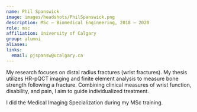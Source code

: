 ```yaml
---
name: Phil Spanswick
image: images/headshots/PhilSpanswick.png
description: MSc – Biomedical Engineering, 2018 – 2020
role: msc
affiliation: University of Calgary
group: alumni
aliases: 
links:
  email: pjspansw@ucalgary.ca
---
```


My research focuses on distal radius fractures (wrist fractures). 
My thesis utilizes HR-pQCT imaging and finite element analysis to measure bone strength 
following a fracture. Combining clinical measures of wrist function, disability, 
and pain, I aim to guide individualized treatment.

I did the Medical Imaging Specialization during my MSc training.